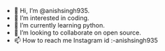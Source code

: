 - 👋 Hi, I’m @anishsingh935.
- 👀 I’m interested in coding.
- 🌱 I’m currently learning python.
- 💞️ I’m looking to collaborate on open source.
- 📫 How to reach me Instagram id :-anishsingh935

<!---
anishsingh935/anishsingh935 is a ✨ special ✨ repository because its `README.md` (this file) appears on your GitHub profile.
You can click the Preview link to take a look at your changes.
--->
